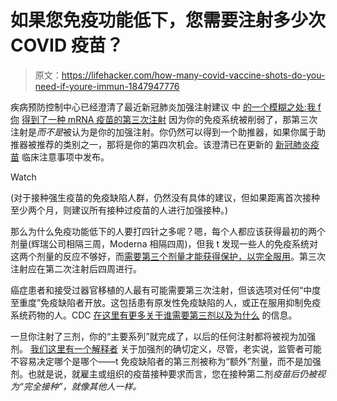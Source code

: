 # 如果您免疫功能低下，您需要注射多少次 COVID 疫苗？

> 原文：<https://lifehacker.com/how-many-covid-vaccine-shots-do-you-need-if-youre-immun-1847947776>

疾病预防控制中心已经澄清了最近新冠肺炎加强注射建议 中 [的一个模糊之处:我 f 你](https://lifehacker.com/who-should-get-a-booster-and-which-one-should-they-get-1847917034) [得到了一种 mRNA 疫苗的第三次注射](https://lifehacker.com/why-immunocompromised-people-should-get-an-extra-covid-1847494704) 因为你的免疫系统被削弱了，那第三次注射是*而不是*被认为是你的加强注射。你仍然可以得到一个助推器，如果你属于助推器被推荐的类别之一，那将是你的第四次机会。该澄清已在更新的 [新冠肺炎疫苗](https://www.cdc.gov/vaccines/covid-19/clinical-considerations/covid-19-vaccines-us.html#considerations-covid19-vax-booster) 临床注意事项中发布。

Watch

(对于接种强生疫苗的免疫缺陷人群，仍然没有具体的建议，但如果距离首次接种至少两个月，则建议所有接种过疫苗的人进行加强接种。)

那么为什么免疫功能低下的人要打四针之多呢？嗯，每个人都应该获得最初的两个剂量(辉瑞公司相隔三周，Moderna 相隔四周)，但我 t 发现一些人的免疫系统对这两个剂量的反应不够好，而[需要第三个剂量才能获得保护，以完全服用](https://lifehacker.com/why-immunocompromised-people-should-get-an-extra-covid-1847494704)。第三次注射应在第二次注射后四周进行。

癌症患者和接受过器官移植的人最有可能需要第三次注射，但该选项对任何“中度至重度”免疫缺陷者开放。这包括患有原发性免疫缺陷的人，或正在服用抑制免疫系统药物的人。CDC [在这里有更多关于谁需要第三剂以及为什么](https://www.cdc.gov/coronavirus/2019-ncov/vaccines/recommendations/immuno.html) 的信息。

一旦你注射了三剂，你的“主要系列”就完成了，以后的任何注射都将被视为加强剂。 [我们这里有一个解释者](https://lifehacker.com/whats-the-difference-between-a-third-dose-and-a-covid-b-1847563298) 关于加强剂的确切定义，尽管，老实说，监管者可能不容易决定哪个是哪个——t 免疫缺陷者的第三剂被称为“额外”剂量，而不是加强剂。也就是说，就雇主或组织的疫苗接种要求而言，您在接种第二剂*疫苗后仍被视为“完全接种”，就像其他人一样。*